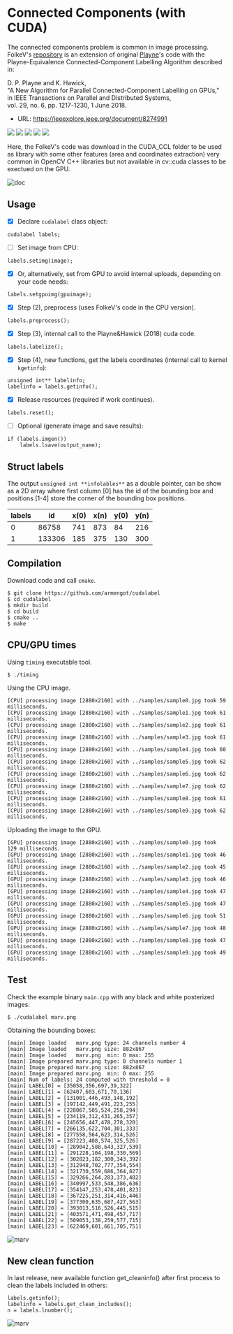 # Connected Components (with CUDA)
The connected components problem is common in image processing. FolkeV's [repository](https://github.com/FolkeV/CUDA_CCL) is an extension of original [Playne](https://github.com/DanielPlayne/playne-equivalence-algorithm)'s code with the Playne-Equivalence Connected-Component Labelling Algorithm described in:

D. P. Playne and K. Hawick,<br/>
"A New Algorithm for Parallel Connected-Component Labelling on GPUs,"<br/>
in IEEE Transactions on Parallel and Distributed Systems,<br/>
vol. 29, no. 6, pp. 1217-1230, 1 June 2018.<br/>
* URL: https://ieeexplore.ieee.org/document/8274991

<img src="https://img.shields.io/badge/cuda-30%25-red">&nbsp;<img src="https://img.shields.io/badge/C%2FC%2B%2B-100%25-green">&nbsp;<img src="https://img.shields.io/badge/CMakelists.txt-tested-blue">&nbsp;<img src="https://img.shields.io/badge/Ubuntu-20.4-pink">&nbsp;<img src="https://img.shields.io/badge/Ubuntu-22.4-gold">


Here, the FolkeV's code was download in the CUDA_CCL folder to be used as library with some other features (area and coordinates extraction) very common in OpenCV C++ libraries but not available in cv::cuda classes to be exectued on the GPU.

![doc](doc.gif)

## Usage

- [x] Declare ```cudalabel``` class object:
```
cudalabel labels;
```
- [ ] Set image from CPU:
```
labels.setimg(image);
```
- [x] Or, alternatively, set from GPU to avoid internal uploads, depending on your code needs:
```
labels.setgpuimg(gpuimage);
```
- [x] Step (2), preprocess (uses FolkeV's code in the CPU version).
```
labels.preprocess();
```
- [x] Step (3), internal call to the Playne&Hawick (2018) cuda code.
```
labels.labelize();
```
- [x] Step (4), new functions, get the labels coordinates (internal call to kernel ```kgetinfo```):
```
unsigned int** labelinfo;
labelinfo = labels.getinfo();
```
- [x] Release resources (required if work continues).
```
labels.reset();
```
- [ ] Optional (generate image and save results):
```
if (labels.imgen())
    labels.lsave(output_name);  
```

## Struct labels

The output ```unsigned int **infolables**``` as a double pointer, can be show as a 2D array where first column [0] has the id of the bounding box and positions [1-4] store the corner of the bounding box positions.

| labels |     id | x(0) | x(n) | y(0) | y(n) |
|--------|--------|------|------|------|------|
|      0 |  86758 |  741 |  873 |   84 |  216 |
|      1 | 133306 |  185 |  375 |  130 |  300 |


## Compilation
Download code and call ```cmake```.
```
$ git clone https://github.com/armengot/cudalabel
$ cd cudalabel
$ mkdir build
$ cd build
$ cmake ..
$ make
```

## CPU/GPU times
Using ```timing``` executable tool.
```
$ ./timing
```

Using the CPU image.
```
[CPU] processing image [2880x2160] with ../samples/sample0.jpg took 59 milliseconds.
[CPU] processing image [2880x2160] with ../samples/sample1.jpg took 61 milliseconds.
[CPU] processing image [2880x2160] with ../samples/sample2.jpg took 61 milliseconds.
[CPU] processing image [2880x2160] with ../samples/sample3.jpg took 61 milliseconds.
[CPU] processing image [2880x2160] with ../samples/sample4.jpg took 60 milliseconds.
[CPU] processing image [2880x2160] with ../samples/sample5.jpg took 62 milliseconds.
[CPU] processing image [2880x2160] with ../samples/sample6.jpg took 62 milliseconds.
[CPU] processing image [2880x2160] with ../samples/sample7.jpg took 62 milliseconds.
[CPU] processing image [2880x2160] with ../samples/sample8.jpg took 61 milliseconds.
[CPU] processing image [2880x2160] with ../samples/sample9.jpg took 62 milliseconds.
```
Uploading the image to the GPU.
```
[GPU] processing image [2880x2160] with ../samples/sample0.jpg took 129 milliseconds.
[GPU] processing image [2880x2160] with ../samples/sample1.jpg took 46  milliseconds.
[GPU] processing image [2880x2160] with ../samples/sample2.jpg took 45  milliseconds.
[GPU] processing image [2880x2160] with ../samples/sample3.jpg took 46  milliseconds.
[GPU] processing image [2880x2160] with ../samples/sample4.jpg took 47  milliseconds.
[GPU] processing image [2880x2160] with ../samples/sample5.jpg took 47  milliseconds.
[GPU] processing image [2880x2160] with ../samples/sample6.jpg took 51  milliseconds.
[GPU] processing image [2880x2160] with ../samples/sample7.jpg took 48  milliseconds.
[GPU] processing image [2880x2160] with ../samples/sample8.jpg took 47  milliseconds.
[GPU] processing image [2880x2160] with ../samples/sample9.jpg took 49  milliseconds.
```

## Test

Check the example binary ```main.cpp``` with any black and white posterized images:

```
$ ./cudalabel marv.png
```
Obtaining the bounding boxes:
```
[main] Image loaded   marv.png type: 24 channels number 4
[main] Image loaded   marv.png size: 882x867
[main] Image loaded   marv.png  min: 0 max: 255
[main] Image prepared marv.png type: 0 channels number 1
[main] Image prepared marv.png size: 882x867
[main] Image prepared marv.png  min: 0 max: 255
[main] Num of labels: 24 computed with threshold = 0
[main] LABEL[0] = [35058,356,697,39,322]
[main] LABEL[1] = [62407,603,671,70,136]
[main] LABEL[2] = [131001,446,493,148,192]
[main] LABEL[3] = [197142,449,491,223,255]
[main] LABEL[4] = [228067,505,524,258,294]
[main] LABEL[5] = [234119,312,431,265,357]
[main] LABEL[6] = [245656,447,478,278,320]
[main] LABEL[7] = [266135,622,704,301,333]
[main] LABEL[8] = [277558,564,623,314,526]
[main] LABEL[9] = [287223,408,574,325,526]
[main] LABEL[10] = [289042,588,643,327,539]
[main] LABEL[11] = [291228,104,198,330,569]
[main] LABEL[12] = [302823,182,300,343,392]
[main] LABEL[13] = [312948,702,777,354,554]
[main] LABEL[14] = [321730,559,686,364,827]
[main] LABEL[15] = [329266,264,283,373,402]
[main] LABEL[16] = [340997,533,548,386,636]
[main] LABEL[17] = [354147,253,478,401,823]
[main] LABEL[18] = [367225,251,314,416,446]
[main] LABEL[19] = [377300,635,687,427,563]
[main] LABEL[20] = [393013,516,526,445,515]
[main] LABEL[21] = [403571,471,498,457,717]
[main] LABEL[22] = [509053,138,259,577,715]
[main] LABEL[23] = [622469,601,661,705,751]
```
![marv](samples/marv_output.png)

## New clean function

In last release, new available function get_cleaninfo() after first process to clean the labels included in others:
```
labels.getinfo();
labelinfo = labels.get_clean_includes();
n = labels.lnumber();
```
![marv](samples/marv_output2.png)
